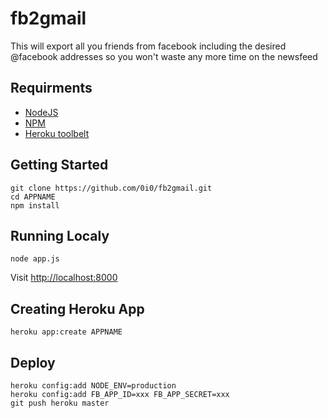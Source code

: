 fb2gmail
========

This will export all you friends from facebook including the desired @facebook addresses so you won't waste any more time on the newsfeed

## Requirments
* [NodeJS](http://github.com/ry/node)
* [NPM](http://github.com/isaacs/npm)
* [Heroku toolbelt](https://toolbelt.heroku.com/)

## Getting Started
    git clone https://github.com/0i0/fb2gmail.git
    cd APPNAME
    npm install
    
## Running Localy
    node app.js
Visit [http://localhost:8000](http://localhost:8000)

## Creating Heroku App

    heroku app:create APPNAME

## Deploy
    heroku config:add NODE_ENV=production
    heroku config:add FB_APP_ID=xxx FB_APP_SECRET=xxx
    git push heroku master
